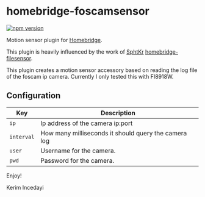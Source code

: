 # homebridge-foscamsensor

[![npm version](https://badge.fury.io/js/homebridge-foscamsensor.svg)](https://badge.fury.io/js/homebridge-foscamsensor)

Motion sensor plugin for [Homebridge](https://github.com/nfarina/homebridge).

This plugin is heavily influenced by the work of [SphtKr](https://github.com/SphtKr) [homebridge-filesensor](https://github.com/SphtKr/homebridge-filesensor).

This plugin creates a motion sensor accessory based on reading the log file of the foscam ip camera. Currently I only tested this with FI8918W.


## Configuration

| Key | Description |
| --- | --- |
| `ip` | Ip address of the camera ip:port |
| `interval` | How many milliseconds it should query the camera log |
| `user` | Username for the camera. |
| `pwd` | Password for the camera. |


Enjoy!

Kerim Incedayi
